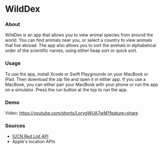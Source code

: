 # WildDex

### About
WildDex is an app that allows you to view animal species from around the world. You can find animals near you, or select a country to view animals that live abroad. The app also allows you to sort the animals in alphabetical order of the scientific names, using either heap sort or quick sort.

### Usage
To use the app, install Xcode or Swift Playgrounds on your MacBook or iPad. Then download the zip file and open it in either app. If you use a MacBook, you can either pair your MacBook with your phone or run the app on a simulator. Press the run button at the top to run the app.

### Demo
Video: https://youtube.com/shorts/LorygWUA7wM?feature=share

### Sources
- [IUCN Red List API](https://apiv3.iucnredlist.org)
- Apple's location APIs
